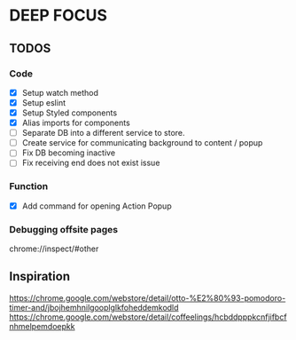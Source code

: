 # DEEP FOCUS

## TODOS

### Code
- [x] Setup watch method
- [x] Setup eslint
- [x] Setup Styled components
- [x] Alias imports for components
- [ ] Separate DB into a different service to store.
- [ ] Create service for communicating background to content / popup
- [ ] Fix DB becoming inactive
- [ ] Fix receiving end does not exist issue

### Function
- [x] Add command for opening Action Popup


### Debugging offsite pages
chrome://inspect/#other

## Inspiration
https://chrome.google.com/webstore/detail/otto-%E2%80%93-pomodoro-timer-and/jbojhemhnilgooplglkfoheddemkodld
https://chrome.google.com/webstore/detail/coffeelings/hcbddpppkcnfjifbcfnhmelpemdoepkk